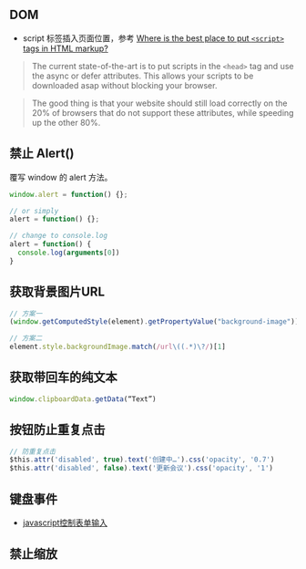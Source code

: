 ## DOM

- script 标签插入页面位置，参考 [Where is the best place to put `<script>` tags in HTML markup?](http://stackoverflow.com/questions/436411/where-is-the-best-place-to-put-script-tags-in-html-markup)

> The current state-of-the-art is to put scripts in the `<head>` tag and use the async or defer attributes. This allows your scripts to be downloaded asap without blocking your browser.

> The good thing is that your website should still load correctly on the 20% of browsers that do not support these attributes, while speeding up the other 80%.


## 禁止 Alert()
覆写 window 的 alert 方法。

```js
window.alert = function() {};

// or simply
alert = function() {};

// change to console.log
alert = function() {
  console.log(arguments[0])
}
```

## 获取背景图片URL
```js
// 方案一
(window.getComputedStyle(element).getPropertyValue("background-image")).replace('url(','').replace(')','');

// 方案二
element.style.backgroundImage.match(/url\((.*)\?/)[1]
```

## 获取带回车的纯文本
```js
window.clipboardData.getData(“Text”)
```

## 按钮防止重复点击
```js
// 防重复点击
$this.attr('disabled', true).text('创建中…').css('opacity', '0.7')
$this.attr('disabled', false).text('更新会议').css('opacity', '1')
```

## 键盘事件
- [javascript控制表单输入](http://webfing.github.io/javascript-control-form-input/)

## 禁止缩放
<meta name="viewport" content="width=device-width, initial-scale=1.0, maximum-scale=1.0, minimum-scale=1.0, user-scalable=no, target-densitydpi=device-dpi" />
